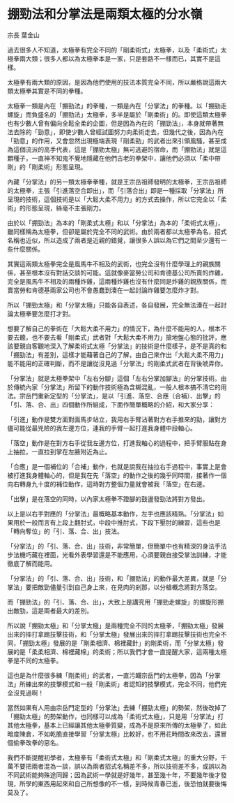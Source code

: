 # 掤勁法和分掌法是兩類太極的分水嶺

宗長
葉金山

過去很多人不知道，太極拳有完全不同的「剛柔術式」太極拳，以及「柔術式」太極拳兩大類；很多人都以為太極拳本是一家，只是套路不一樣而已，其實不是這樣。

太極拳有兩大類的原因，是因為他們使用的技法本質完全不同，所以嚴格說這兩大類太極拳其實是不同的拳種。

太極拳一類是內在「掤勁法」的拳種，一類是內在「分掌法」的拳種。以「掤勁走螺旋」而負盛名的「掤勁法」太極拳，多半是屬於「剛柔術」的。即使這類太極拳也有少數人曾有偏向全鬆全柔的企圖，但是因為內在的「掤勁法」，本身就帶著無法去除的「勁意」，即使少數人曾經試圖努力向柔術走去，但幾代之後，因為內在「勁意」的作用，又會忽然出現極端表現「剛柔勁」的武者出來引領風騷，甚至成為這個流派的高手代表，這是「掤勁太極」無可逃避的宿命，而「掤勁法」就是這顆種子，一直神不知鬼不覺地隱藏在他們古老的拳架中，讓他們必須以「柔中帶剛」的「剛柔術」形態呈現。

內藏「分掌法」的另一類太極拳拳種，就是王宗岳祖師發明的太極拳，王宗岳祖師的太極拳，主張「引進落空合即出」，而「引落合出」即是一種採取「分掌法」所呈現的技術，這個技術是以「大鬆大柔不用力」的方式去操作，所以它完全以「柔術」的形態呈現，絲毫不主張剛力。

由於以「掤勁法」為本的「剛柔式太極」和以「分掌法」為本的「柔術式太極」，雖同樣稱為太極拳，但卻是屬於完全不同的武術。由於兩者都以太極拳為名，招式名稱也近似，所以造成了兩者是近親的錯覺，讓很多人誤以為它們之間至少還有一些什麼關係。

其實這兩類太極拳完全是風馬牛不相及的武術，也完全沒有什麼學理上的親族關係，甚至根本沒有對話交談的可能。這就像麥當勞公司和肯德基公司所賣的炸雞，完全是風馬牛不相及的兩種炸雞，這兩種炸雞也沒有什麼同是炸雞的親族關係，而賣當勞和肯德基兩家公司也不會愚蠢到湊在一起討論炸雞要怎麼炸才對。

所以「掤勁太極」和「分掌太極」只能各自表述，各自發展，完全無法湊在一起討論太極拳要怎麼打才對。

想要了解自己的拳術在「大鬆大柔不用力」的情況下，為什麼不能用的人，根本不要去聽，也不要去看「剛柔式」武者對「大鬆大柔不用力」搶地盤心態的批評，應該要親自客觀地深入了解柔術式太極「分掌法」的技術是什麼樣子，是不是真的和「掤勁法」有差別，這樣才能藉著自己的了解，由自己來作出「大鬆大柔不用力」能不能用的正確判斷，而不是讓從沒見過「分掌法」的剛柔式武者在背後唬弄你。

「分掌法」就是太極拳架中「左右分腳」這個「左右分掌加腳法」的分掌技術。由於傳統內家「分掌法」所留下的動作技術極為含糊混亂，一般人根本搞不清它的用法。宗岳門重新定型的「分掌法」，是以「引進、落空、合應（合補）、出擊」的「引、落、合、出」四個動作所組成，下面作簡單概略的介紹，和大家分享：

「引進」動作是雙方面對面馬步站立，我用右手臂沾著對方右手推來的勁，讓對方儘可能從最兇險的我左邊方位，連我的手臂一起打進我身體中段軸心。

「落空」動作是在對方右手從我左邊方位，打進我軸心的過程中，把手臂服貼在身上抽拉，一直拉到掌在左腋附近為止。

「合應」是一個補位的「合補」動作，也就是說我在抽拉右手過程中，事實上是會被打進我身體軸心的，但是我在先「落空」的動作之後的幾乎同時間，接著作一個向右轉身九十度的補位動作，這時對方整個力量就會被我「落空」在右邊。

「出擊」是在落空的同時，以內家太極拳不蹬腳的鼓盪發勁法將對方發出。

以上是以右手對應的「分掌法」最概略基本動作，左手也應該精熟。「分掌法」如果用於一般而言有上段上翻肘式，中段中推肘式，下段下壓肘的練習，這些也是「轉向奪位」的「引、落、合、出」技法。

「分掌法」的「引、落、合、出」技術，非常簡單，但簡單中也有精深的身法手法步法機巧藏在裡面，光看外表學習還是不能應用，心須要親自接受掌法訓練，才能徹底了解而能用。

「分掌法」的「引、落、合、出」技術，和「掤勁法」的動作最大差異，就是「分掌法」要把敵勁儘量引到自己身上來，在見肉的剎那，以分槍概念將對方落空。

而「掤勁法」的「引、落、合、出」，大致上是講究用「掤勁走螺旋」的螺旋形掤出敵勁，這是兩者最大的差別。

所以說「掤勁太極」和「分掌太極」是兩種完全不同的太極拳，「掤勁太極」發展出來的摔打拿踢技擊技術，和「分掌太極」發展出來的摔打拿踢技擊技術也完全不同，「掤勁太極」發展的是「剛柔相濟、棉裡藏針」的剛柔術，而「分掌太極」發展的是「柔柔相濟、棉裡藏棉」的柔術；所以我們才會一直提醒大家，這兩種太極拳是不同的太極拳。

這也是為什麼很多練「剛柔術」的武者，一直污衊宗岳門的太極拳，因為「分掌法」所練出來的技擊模式和一般「剛柔術」者認知的技擊模式，完全不同，他們完全沒見過啊！

當然如果有人用由宗岳門定型的「分掌法」去練「掤勁太極」的勢架，然後改掉了「掤勁太極」的勢架動作，也同樣可以成為「柔術式太極」，只是用「分掌法」打其他太極拳，基本上已經讓其他太極拳質變，成為不是原來所傳的太極拳了，如此暗度陳倉，不如乾脆直接學習「分掌太極」比較好，也不用花時間改來改去，還冒個偷拳改拳的惡名。

我們不斷提醒初學者，太極拳有「柔術式太極」和「剛柔式太極」的重大分野，千萬不要把兩者混為一談，誤以為兩者招式名稱差不多，所以技術差不多，或誤以為不同武術能夠殊途同歸；因為武術一學就是好幾年，甚至幾十年，不要幾年後才發現，所學的東西用起來和自己所想像的不一樣，到時候青春已逝，後恐怕就要後悔莫及了。